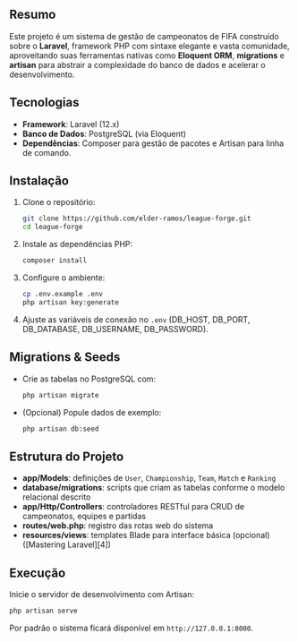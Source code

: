 ## Resumo

Este projeto é um sistema de gestão de campeonatos de FIFA construído sobre o **Laravel**, framework PHP com sintaxe elegante e vasta comunidade, aproveitando suas ferramentas nativas como **Eloquent ORM**, **migrations** e **artisan** para abstrair a complexidade do banco de dados e acelerar o desenvolvimento.

## Tecnologias

* **Framework**: Laravel (12.x)
* **Banco de Dados**: PostgreSQL (via Eloquent)
* **Dependências**: Composer para gestão de pacotes e Artisan para linha de comando.

## Instalação

1. Clone o repositório:

   ```bash
   git clone https://github.com/elder-ramos/league-forge.git
   cd league-forge
   ```
2. Instale as dependências PHP:

   ```bash
   composer install
   ```
3. Configure o ambiente:

   ```bash
   cp .env.example .env
   php artisan key:generate
   ```
4. Ajuste as variáveis de conexão no `.env` (DB\_HOST, DB\_PORT, DB\_DATABASE, DB\_USERNAME, DB\_PASSWORD).

## Migrations & Seeds

* Crie as tabelas no PostgreSQL com:

  ```bash
  php artisan migrate
  ```
* (Opcional) Popule dados de exemplo:

  ```bash
  php artisan db:seed
  ```

## Estrutura do Projeto

* **app/Models**: definições de `User`, `Championship`, `Team`, `Match` e `Ranking`
* **database/migrations**: scripts que criam as tabelas conforme o modelo relacional descrito
* **app/Http/Controllers**: controladores RESTful para CRUD de campeonatos, equipes e partidas
* **routes/web.php**: registro das rotas web do sistema
* **resources/views**: templates Blade para interface básica (opcional) ([Mastering Laravel][4])

## Execução

Inicie o servidor de desenvolvimento com Artisan:

```bash
php artisan serve
```

Por padrão o sistema ficará disponível em `http://127.0.0.1:8000`.
